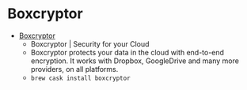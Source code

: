 # Boxcryptor
- [Boxcryptor](https://www.boxcryptor.com/en/)
  -  Boxcryptor | Security for your Cloud
  - Boxcryptor protects your data in the cloud with end-to-end encryption. It works with Dropbox, GoogleDrive and many more providers, on all platforms.
  - `brew cask install boxcryptor`
